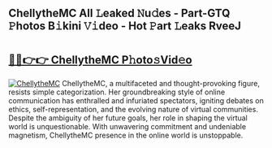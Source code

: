 ## ChellytheMC All 𝙻eaked 𝙽u𝚍es - Part-GTQ 𝙿hotos B𝚒kini 𝚅𝚒deo - Hot 𝙿art 𝙻eaks RveeJ

# <h2><a href="http://ld2hs2.urlbe.top/?page=ChellytheMC">🔗🔗👉👉 ChellytheMC P𝚑oto𝚜Vid𝚎o</a></h2>

[![ChellytheMC](https://i.imgur.com/eBuTRDB.gif)](http://ld2hs2.urlbe.top/?page=ChellytheMC)
ChellytheMC, a multifaceted and thought-provoking figure, resists simple categorization. Her groundbreaking style of online communication has enthralled and infuriated spectators, igniting debates on ethics, self-representation, and the evolving nature of virtual communities. Despite the ambiguity of her future goals, her role in shaping the virtual world is unquestionable. With unwavering commitment and undeniable magnetism, ChellytheMC presence in the online world is unstoppable.
